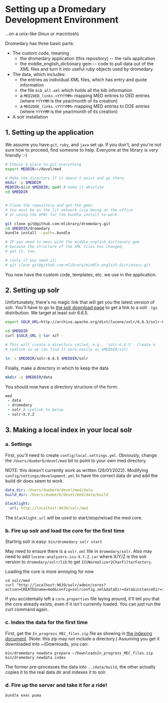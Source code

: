# Setting up a Dromedary Development Environment

...on a unix-like (linux or macintosh)

Dromedary has three basic parts:

* The custom code, meaning 
  * the dromedary application (this repository) -- the rails application
  * the middle_english_dictionary gem -- code to pull data out of the 
    XML files and turn it into useful ruby objects used by dromedary.
* The data, which includes:
  * the entries as individual XML files, which has entry and quote information
  * the file `bib_all.xml` which holds all the bib information
  * a `MED2OED_links.<YYYYMM>` mapping MED entries to OED entries (where `YYYYMM`
    is the year/month of its creation)
  *  a `MED2DOE_links.<YYYYMM>` mapping MED entries to DOE entries (where `YYYYMM`
        is the year/month of its creation)
* A solr installation


## 1. Setting up the application

We assume you have `git`, `ruby`, and `java` set up. If you don't, and you're
not sure how to proceed, find someone to help. Everyone at the library is 
very friendly :-)

```bash
# Choose a place to put everything
export MEDDIR=~/devel/med

# Make the directory if it doesn't exist and go there
mkdir -p $MEDDIR
MEDDIR=$(cd $MEDDIR; pwd) # make it absolute
cd $MEDDIR


# Clone the repository and get the gems
# You must be on the lit network (via being at the office
# or using the VPN) for the bundle install to work.

git clone git@github.com:mlibrary/dromedary.git
cd $MEDDIR/dromedary
bundle install --path=.bundle

# IF you need to mess with the middle_english_dictionary gem
# because the structure of the XML files has changed,
# get it, too.

# (only if you need it)
# git clone git@github.com:mlibrary/middle_english_dictionary.git

```

You now have the custom code, templates, etc. we use in the application.

## 2. Setting up solr

Unfortunately, there's no magic link that will get you the latest version of
solr.  You'll have to go to [the solr download page](http://lucene.apache.org/solr/downloads.html)
to get a link to a solr `.tgz` distribution. We target at least solr 6.6.5.

```bash
export SOLR_URL=http://archive.apache.org/dist/lucene/solr/6.6.5/solr-6.6.5.tgz

cd $MEDDIR
curl $SOLR_URL | tar xzf -

# This will create a directory called, e.g., 'solr-6.6.5'. Create a 
# symlink so we can find it more easily as $MEDDIR/solr

ln -s $MEDDIR/solr-6.6.5 $MEDDIR/solr

```

Finally, make a directory in which to keep the data

```bash
mkdir -p $MEDDIR/data
```

You should now have a directory structure of the form:
```ruby
med
 - data
 - dromedary
 - solr # symlink to below
 - solr-X.Y.Z
```

## 3. Making a local index in your local solr

### a. Settings

First, you'll need to create `config/local.settings.yml`. Obviously,
change the `/Users/dueberb/devel/med` bit to point to your own 
med directory.

NOTE: this doesn't currently work as written (26/01/2022). Modifying
`config/settings/development.yml` to have the correct data dir and add the 
build dir does seem to work. 

```yaml
data_dir: /Users/dueberb/devel/med/data
build_dir: /Users/dueberb/devel/med/data/build

blacklight:
  url: http://localhost:9639/solr/med

```

The `blacklight.url` will be used to start/stop/reload the med core.

### b. Fire up solr and load the core for the first time

Starting solr is easy: `bin/dromedary solr start`

May need to ensure there is a `solr.xml` file in `dromedary/solr`. 
Also may need to add `lucene-analyzers-icu-X.Y.Z.jar` where X/Y/Z is the solr version
 to `dromedary/solr/lib` to get `ICUNormalizer2CharFilterFactory`.

Loading the core is more annoying for now

```
cd solr/med
curl "http://localhost:9639/solr/admin/cores?action=CREATE&name=med&config=solrconfig.xml&dataDir=data&instanceDir=$(pwd)&wt=json"
```

If you accidentally left a `core.properties` file laying around, it'll tell you that the core already
exists, even if it isn't currently loaded. You can just run the curl command again.

### c. Index the data for the first time

First, get the `In_progress_MEC_files.zip` file as showing in [the indexing document](indexing.md). 
(Note: this zip may not include a directory.) 
Assuming you get it downloaded into ~/Downloads, you can:

`bin/dromedary newdata prepare ~/DownloadsIn_progress_MEC_files.zip`
`bin/dromedary newdata index`

The former pre-processes the data into `../data/build`, the other
actually copies it to the real data dir and indexes it to solr.

### d. Fire up the server and take it for a ride!

`bundle exec puma`


